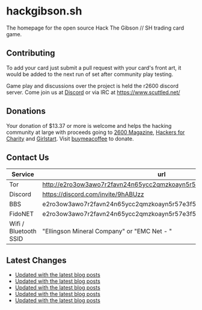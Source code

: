 # hackgibson.sh
The homepage for the open source Hack The Gibson // SH trading card game.


## Contributing

To add your card just submit a pull request with your card's front art, it would be added to the next run of set after community play testing.

Game play and discussions over the project is held the r2600 discord server. Come join us at [Discord](https://discord.com/invite/9hABUzz) or via IRC at https://www.scuttled.net/


## Donations

Your donation of $13.37 or more is welcome and helps the hacking community at large with proceeds going to [2600 Magazine](https://2600.com/), [Hackers for Charity](https://hackersforcharity.org) and [Girlstart](https://girlstart.org).  Visit [buymeacoffee](https://www.buymeacoffee.com/hackgibson.sh) to donate.


## Contact Us

Service | url
-|-
Tor | http://e2ro3ow3awo7r2favn24n65ycc2qmzkoayn5r57e3f56nvjwdcgg32ad.onion
Discord | https://discord.com/invite/9hABUzz
BBS | e2ro3ow3awo7r2favn24n65ycc2qmzkoayn5r57e3f56nvjwdcgg32ad.onion:23
FidoNET | e2ro3ow3awo7r2favn24n65ycc2qmzkoayn5r57e3f56nvjwdcgg32ad.onion:24554
Wifi / Bluetooth SSID | "Ellingson Mineral Company" or "EMC Net - <fidonet address>"

## Latest Changes
<!-- BLOG-POST-LIST:START -->
- [Updated with the latest blog posts](https://github.com/DFW2600/hackgibson.sh/commit/bfb8de3bf70557a1120d576e8ec47a5a70da7e6a)
- [Updated with the latest blog posts](https://github.com/DFW2600/hackgibson.sh/commit/47e259eff463a2067200c85d906d78cf035fc4e9)
- [Updated with the latest blog posts](https://github.com/DFW2600/hackgibson.sh/commit/3934bedb223d56002ac26d2cb119a457702de50a)
- [Updated with the latest blog posts](https://github.com/DFW2600/hackgibson.sh/commit/724cd6d9ea24a5893f537b2a1b6ed473e2e06fe8)
- [Updated with the latest blog posts](https://github.com/DFW2600/hackgibson.sh/commit/3cacc4276572afbafe1f069c33707956f7df3f66)
<!-- BLOG-POST-LIST:END -->

